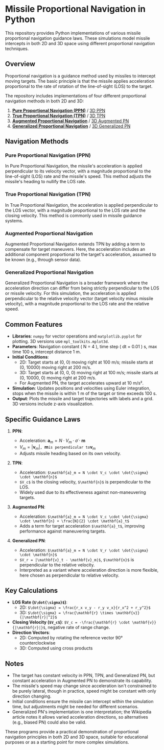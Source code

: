 # Missile Proportional Navigation in Python

This repository provides Python implementations of various missile proportional navigation guidance laws. These simulations model missile intercepts in both 2D and 3D space using different proportional navigation techniques.

## Overview

Proportional navigation is a guidance method used by missiles to intercept moving targets. The basic principle is that the missile applies acceleration proportional to the rate of rotation of the line-of-sight (LOS) to the target.

The repository includes implementations of four different proportional navigation methods in both 2D and 3D:

1. [**Pure Proportional Navigation (PPN)**](pure_proportional_navigation.py) / [3D PPN](3d_pure_proportional_navigation.py)
2. [**True Proportional Navigation (TPN)**](true_proportional_navigation.py) / [3D TPN](3d_true_proportional_navigation.py)
3. [**Augmented Proportional Navigation**](augmented_proportional_navigation.py) / [3D Augmented PN](3d_augmented_proportional_navigation.py)
4. [**Generalized Proportional Navigation**](generalized_proportional_navigation.py) / [3D Generalized PN](3d_generalized_proportional_navigation.py)

## Navigation Methods

### Pure Proportional Navigation (PPN)
In Pure Proportional Navigation, the missile's acceleration is applied perpendicular to its velocity vector, with a magnitude proportional to the line-of-sight (LOS) rate and the missile's speed. This method adjusts the missile's heading to nullify the LOS rate.

### True Proportional Navigation (TPN)
In True Proportional Navigation, the acceleration is applied perpendicular to the LOS vector, with a magnitude proportional to the LOS rate and the closing velocity. This method is commonly used in missile guidance systems.

### Augmented Proportional Navigation
Augmented Proportional Navigation extends TPN by adding a term to compensate for target maneuvers. Here, the acceleration includes an additional component proportional to the target's acceleration, assumed to be known (e.g., through sensor data).

### Generalized Proportional Navigation
Generalized Proportional Navigation is a broader framework where the acceleration direction can differ from being strictly perpendicular to the LOS or missile velocity. For this simulation, the acceleration is applied perpendicular to the relative velocity vector (target velocity minus missile velocity), with a magnitude proportional to the LOS rate and the relative speed.

## Common Features

- **Libraries**: `numpy` for vector operations and `matplotlib.pyplot` for plotting. 3D versions use `mpl_toolkits.mplot3d`.
- **Parameters**: Navigation constant \( N = 4 \), time step \( dt = 0.01 \) s, max time 100 s, intercept distance 1 m.
- **Initial Conditions**: 
  - 2D: Target starts at (0, 0) moving right at 100 m/s; missile starts at (0, 10000) moving right at 200 m/s.
  - 3D: Target starts at (0, 0, 0) moving right at 100 m/s; missile starts at (0, 10000, 0) moving right at 200 m/s.
  - For Augmented PN, the target accelerates upward at 10 m/s².
- **Simulation**: Updates positions and velocities using Euler integration, stops when the missile is within 1 m of the target or time exceeds 100 s.
- **Output**: Plots the missile and target trajectories with labels and a grid. 3D versions include z-axis visualization.

## Specific Guidance Laws

1. **PPN**: 
   - Acceleration: $\mathbf{a}_m = N \cdot V_m \cdot \dot{\sigma} \cdot \mathbf{m}$
   - $V_m = |\mathbf{v}_m|$`, `$\mathbf{m}$` is perpendicular to `$\mathbf{v}_m$
   - Adjusts missile heading based on its own velocity.

2. **TPN**: 
   - Acceleration: `$\mathbf{a}_m = N \cdot V_c \cdot \dot{\sigma} \cdot \mathbf{n}$`
   - `$V_c$` is the closing velocity, `$\mathbf{n}$` is perpendicular to the LOS.
   - Widely used due to its effectiveness against non-maneuvering targets.

3. **Augmented PN**: 
   - Acceleration: `$\mathbf{a}_m = N \cdot V_c \cdot \dot{\sigma} \cdot \mathbf{n} + \frac{N}{2} \cdot \mathbf{a}_t$`
   - Adds a term for target acceleration `$\mathbf{a}_t$`, improving performance against maneuvering targets.

4. **Generalized PN**: 
   - Acceleration: `$\mathbf{a}_m = N \cdot V_r \cdot \dot{\sigma} \cdot \mathbf{n}$`
   - `$V_r = |\mathbf{v}_t - \mathbf{v}_m|$`, `$\mathbf{n}$` is perpendicular to the relative velocity.
   - Interpreted as a variant where acceleration direction is more flexible, here chosen as perpendicular to relative velocity.

## Key Calculations

- **LOS Rate (`$\dot{\sigma}$`)**: 
  - 2D: `$\dot{\sigma} = \frac{r_x v_y - r_y v_x}{r_x^2 + r_y^2}$`
  - 3D: `$\dot{\sigma} = \frac{\mathbf{r} \times \mathbf{v}}{|\mathbf{r}|^2}$`
- **Closing Velocity (`$V_c$`)**: `$V_c = -\frac{\mathbf{r} \cdot \mathbf{v}}{|\mathbf{r}|}$`, negative rate of range change.
- **Direction Vectors**: 
  - 2D: Computed by rotating the reference vector 90° counterclockwise
  - 3D: Computed using cross products

## Notes

- The target has constant velocity in PPN, TPN, and Generalized PN, but constant acceleration in Augmented PN to demonstrate its capability.
- The missile's speed may change since acceleration isn't constrained to be purely lateral, though in practice, speed might be constant with only direction changing.
- Initial conditions ensure the missile can intercept within the simulation time, but adjustments might be needed for different scenarios.
- Generalized PN's implementation is one interpretation; the Wikipedia article notes it allows varied acceleration directions, so alternatives (e.g., biased PN) could also be valid.

These programs provide a practical demonstration of proportional navigation principles in both 2D and 3D space, suitable for educational purposes or as a starting point for more complex simulations.
